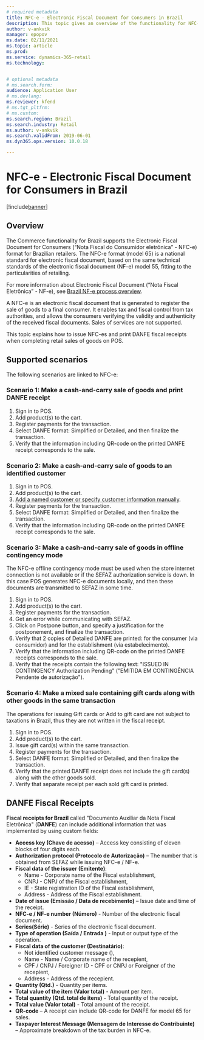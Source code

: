 ```yaml
---
# required metadata
title: NFC-e - Electronic Fiscal Document for Consumers in Brazil
description: This topic gives an overview of the functionality for NFC-e for Brazil.
author: v-ankvik
manager: epopov
ms.date: 02/11/2021
ms.topic: article
ms.prod: 
ms.service: dynamics-365-retail
ms.technology: 


# optional metadata
# ms.search.form:  
audience: Application User
# ms.devlang: 
ms.reviewer: kfend
# ms.tgt_pltfrm: 
# ms.custom: 
ms.search.region: Brazil
ms.search.industry: Retail
ms.author: v-ankvik
ms.search.validFrom: 2019-06-01
ms.dyn365.ops.version: 10.0.18

---
```


# NFC-e - Electronic Fiscal Document for Consumers in Brazil 

[!include[banner](../includes/banner.md)]

## Overview

The Commerce functionality for Brazil supports the Electronic Fiscal Document for Consumers (“Nota Fiscal do Consumidor eletrônica” - NFC-e) format for Brazilian retailers. The NFC-e format (model 65) is a national standard for electronic fiscal document, based on the same technical standards of the electronic fiscal document (NF-e) model 55, fitting to the particularities of retailing.

For more information about Electronic Fiscal Document (“Nota Fiscal Eletrônica” - NF-e), see [Brazil NF-e process overview](../../finance/localizations/latam-bra-nf-e-process.md). 

A NFC-e is an electronic fiscal document that is generated to register the sale of goods to a final consumer. It enables tax and fiscal control from tax authorities, and allows the consumers verifying the validity and authenticity of the received fiscal documents. Sales of services are not supported.

This topic explains how to issue NFC-es and print DANFE fiscal receipts when completing retail sales of goods on POS.

## Supported scenarios
The following scenarios are linked to NFC-e:

### Scenario 1: Make a cash-and-carry sale of goods and print DANFE receipt

1. Sign in to POS.
1. Add product(s) to the cart.
1. Register payments for the transaction.
1. Select DANFE format: Simplified or Detailed, and then finalize the transaction.
1. Verify that the information including QR-code on the printed DANFE receipt corresponds to the sale.

### Scenario 2: Make a cash-and-carry sale of goods to an identified customer

1. Sign in to POS.
1. Add product(s) to the cart.
1. [Add a named customer or specify customer information manually](latam-bra-customer-information.md).
1. Register payments for the transaction.
1. Select DANFE format: Simplified or Detailed, and then finalize the transaction.
1. Verify that the information including QR-code on the printed DANFE receipt corresponds to the sale.

### Scenario 3: Make a cash-and-carry sale of goods in offline contingency mode

The NFC-e offline contingency mode must be used when the store internet connection is not available or if the SEFAZ authorization service is down. In this case POS generates NFC-e documents locally, and then these documents are transmitted to SEFAZ in some time.

1. Sign in to POS.
1. Add product(s) to the cart.
1. Register payments for the transaction.
1. Get an error while communicating with SEFAZ.
1. Click on Postpone button, and specify a justification for the postponement, and finalize the transaction.
1. Verify that 2 copies of Detailed DANFE are printed: for the consumer (via consumidor) and for the establishment (via estabelecimento).
1. Verify that the information including QR-code on the printed DANFE receipts corresponds to the sale. 
1. Verify that the receipts contain the following text: "ISSUED IN CONTINGENCY Authorization Pending" ("EMITIDA EM CONTINGÊNCIA Pendente de autorização").

### Scenario 4: Make a mixed sale containing gift cards along with other goods in the same transaction 

The operations for issuing Gift cards or Add to gift card are not subject to taxations in Brazil, thus they are not written in the fiscal receipt.

1. Sign in to POS.
1. Add product(s) to the cart.
1. Issue gift card(s) within the same transaction.
1. Register payments for the transaction.
1. Select DANFE format: Simplified or Detailed, and then finalize the transaction.
1. Verify that the printed DANFE receipt does not include the gift card(s) along with the other goods sold.
1. Verify that separate receipt per each sold gift card is printed.

## DANFE Fiscal Receipts

**Fiscal receipts for Brazil** called "Documento Auxiliar da Nota Fiscal Eletrônica" (**DANFE**) can include additional information that was implemented by using custom fields:

- **Access key (Chave de acesso)** – Access key consisting of eleven blocks of four digits each.
- **Authorization protocol (Protocolo de Autorização)** – The number that is obtained from SEFAZ while issuing NFC-e / NF-e.
- **Fiscal data of the issuer (Emitente)**:
  - Name - Corporate name of the Fiscal establishment,
  - CNPJ - CNPJ of the Fiscal establishment,
  - IE - State registration ID of the Fiscal establishment,
  - Address - Address of the Fiscal establishment. 
- **Date of issue (Emissão / Data de  recebimento)** – Issue date and time of the receipt.
- **NFC-e / NF-e number (Número)** - Number of the electronic fiscal document.
- **Series(Série)** - Series of the electronic fiscal document.
- **Type of operation (Saída / Entrada )** - Input or output type of the operation.
- **Fiscal data of the customer (Destinatário)**:
  - Not identified customer message (),
  - Name - Name / Corporate name of the recepient,
  - CPF / CNPJ / Foreigner ID - CPF or CNPJ or Foreigner of the recepient, 
  - Address - Address of the recepient.
- **Quantity (Qtd.)** - Quantity per items.
- **Total value of the item (Valor total)** - Amount per item.
- **Total quantity (Qtd. total de itens)** - Total quantity of the receipt.
- **Total value (Valor total)** - Total amount of the receipt.
- **QR-code** – A receipt can include QR-code for DANFE for model 65 for sales.
- **Taxpayer Interest Message (Mensagem de Interesse do Contribuinte)** – Approximate breakdown of the tax burden in NFC-e.